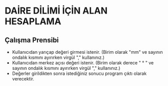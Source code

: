 # DAİRE DİLİMİ İÇİN ALAN HESAPLAMA

## Çalışma Prensibi

* Kullanıcıdan yarıçap değeri girmesi istenir. (Birim olarak "mm" ve sayının ondalık kısmını ayırırken virgül "," kullanınız.)
* Kullanıcıdan merkez açısı değeri istenir. (Birim olarak derece " ° " ve sayının ondalık kısmını ayırırken virgül "," kullanınız.)
* Değerler girildikten sonra istediğiniz sonucu program çıktı olarak verecektir.